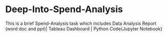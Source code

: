 # Deep-Into-Spend-Analysis
This is a brief Spend-Analysis task which includes Data Analysis Report (word doc and ppt)| Tableau  Dashboard | Python Code(Jupyter Notebook)
